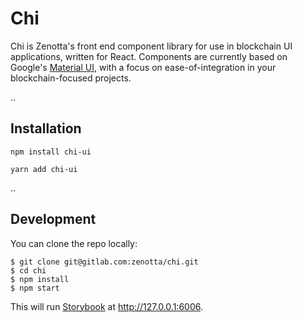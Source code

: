 # Chi

Chi is Zenotta's front end component library for use in blockchain UI applications, written for React. Components are currently based on Google's [Material UI](https://material-ui.com/), with a focus on ease-of-integration in your blockchain-focused projects.

..

## Installation

```
npm install chi-ui
```

```
yarn add chi-ui
```

..

## Development

You can clone the repo locally:

```
$ git clone git@gitlab.com:zenotta/chi.git
$ cd chi
$ npm install
$ npm start
```

This will run [Storybook](https://storybook.js.org/) at http://127.0.0.1:6006.
